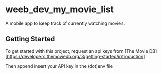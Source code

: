 # weeb_dev_my_movie_list

A mobile app to keep track of currently watching movies.

## Getting Started
To get started with this project, request an api keys from [The Movie DB][https://developers.themoviedb.org/3/getting-started/introduction]

Then append insert your API key in the (dot)env file 
